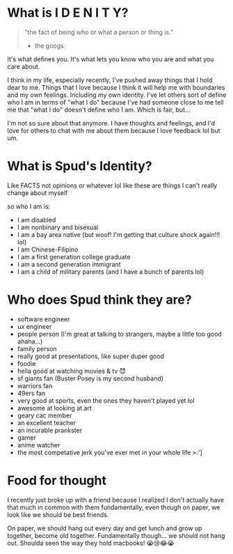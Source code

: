 # What is I D E N I T Y?


> "the fact of being who or what a person or thing is."
>    - the googs


It's what defines you. It's what lets you know who you are and what you care about.

I think in my life, especially recently, I've pushed away things that I hold dear to me. Things that I love because I think it will help me with boundaries and my own feelings. Including my own identity. I've let others sort of define who I am in terms of "what I do" because I've had someone close to me tell me that "what I do" doesn't define who I am. Which is fair, but...

I'm not so sure about that anymore. I have thoughts and feelings, and I'd love for others to chat with me about them because I love feedback lol but um.

# What is Spud's Identity? 

Like FACTS not opinions or whatever lol like these are things I can't really change about myself

so who I am is:

- I am disabled
- I am nonbinary and bisexual
- I am a bay area native (but woof! I'm getting that culture shock again!!! lol)
- I am Chinese-Filipino
- I am a first generation college graduate
- I am a second generation immigrant
- I am a child of military parents (and I have a bunch of parents lol)

# Who does Spud think they are?

- software engineer
- ux engineer
- people person (I'm great at talking to strangers, maybe a little too good ahaha...)
- family person
- really good at presentations, like super duper good
- foodie
- hella good at watching movies & tv 😈
- sf giants fan (Buster Posey is my second husband)
- warriors fan
- 49ers fan
- very good at sports, even the ones they haven't played yet lol
- awesome at looking at art
- geary cac member
- an excellent teacher
- an incurable prankster
- gamer
- anime watcher
- the most competative jerk you've ever met in your whole life >:']

# Food for thought

I recently just broke up with a friend because I realized I don't actually have that much in common with them fundamentally, even though on paper, we look like we should be best friends.

On paper, we should hang out every day and get lunch and grow up together, become old together. Fundamentally though... we should not hang out. Shoulda seen the way they hold macbooks! 😭😢😂😭

